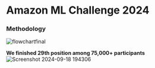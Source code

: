 # Amazon ML Challenge 2024

### Methodology

![flowchartfinal](https://github.com/user-attachments/assets/e41963f3-5741-4106-8e0c-18825b757399)

**We finished 29th position among 75,000+ participants**
![Screenshot 2024-09-18 194306](https://github.com/user-attachments/assets/326e6a46-35bd-43fd-bc45-fbc942305dba)
